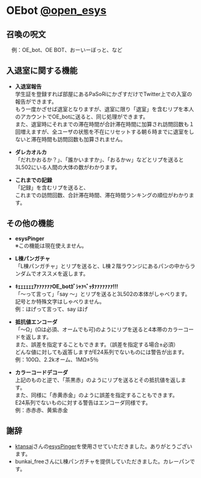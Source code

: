 # OEbot [@open\_esys](https://twitter.com/open_esys)   

## 召喚の呪文   
　例：OE_bot、OE BOT、おーいーぼっと、など   

## 入退室に関する機能
- **入退室報告**   
学生証を登録すれば部屋にあるPaSoRiにかざすだけでTwitter上での入室の報告ができます。   
もう一度かざせば退室となりますが、退室に限り「退室」を含むリプを本人のアカウントでOE_botに送ると、同じ処理ができます。   
また、退室時にそれまでの滞在時間が合計滞在時間に加算され訪問回数も１回増えますが、全ユーザの状態を不在にリセットする朝６時までに退室をしないと滞在時間も訪問回数も加算されません。   
   
- **ダレカオルカ**   
「だれかおるか？」、「誰かいますか」、「おるかｗ」などとリプを送ると3L502にいる人間の大体の数がわかります。   
   
- **これまでの記録**   
「記録」を含むリプを送ると、   
これまでの訪問回数、合計滞在時間、滞在時間ランキングの順位がわかります。   
   
## その他の機能
- **esysPinger**   
※この機能は現在使えません。   
   
- **L棟パンガチャ**   
「L棟パンガチャ」とリプを送ると、L棟２階ラウンジにあるパンの中からランダムでオススメを返します。   
   
- **ｷｪｪｪｪｪｪｱｧｧｧｧｧｧOE_botｶﾞｼｬｧﾍﾞｯﾀｧｧｧｧｧｧｧ!!!**   
「〜って言って」「say 〜」とリプを送ると3L502の本体がしゃべります。   
記号とか特殊文字はしゃべりません。   
例：ほげって言って、say ほげ   
   
- **抵抗値エンコーダ**   
「～Ω」(Ωは必須、オームでも可)のようにリプを送ると4本帯のカラーコードを返します。   
また、誤差を指定することもできます。（誤差を指定する場合±必須）   
どんな値に対しても返答しますがE24系列でないものには警告が出ます。   
例：100Ω、2.2kオーム、1MΩ±5％   
   
- **カラーコードデコーダ**   
上記のものと逆で、「茶黒赤」のようにリプを送るとその抵抗値を返します。   
また、同様に「赤黄赤金」のように誤差を指定することもできます。   
E24系列でないものに対する警告はエンコーダ同様です。   
例：赤赤赤、黄紫赤金   
   
## 謝辞
- [ktansai](https://github.com/ktansai)さんの[esysPinger](https://github.com/ktansai/esysPinger)を使用させていただきました。ありがとうございます。   
- bunkai_freeさんにL棟パンガチャを提供していただきました。カレーパンです。   
